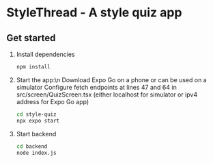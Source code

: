 # StyleThread - A style quiz app


## Get started

1. Install dependencies

   ```bash
   npm install
   ```

2. Start the app:\n
   Download Expo Go on a phone or can be used on a simulator
   Configure fetch endpoints at lines 47 and 64 in src/screen/QuizScreen.tsx (either localhost for simulator or ipv4 address for Expo Go app)

   
   ```bash
   cd style-quiz
   npx expo start
   ```
4. Start backend
   
   ```bash
   cd backend
   node index.js
   ```
   

